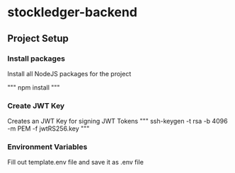 # stockledger-backend

## Project Setup

### Install packages
Install all NodeJS packages for the project

"""
    npm install
"""

### Create JWT Key
Creates an JWT Key for signing JWT Tokens
"""
    ssh-keygen -t rsa -b 4096 -m PEM -f jwtRS256.key
"""

### Environment Variables
Fill out template.env file and save it as .env file